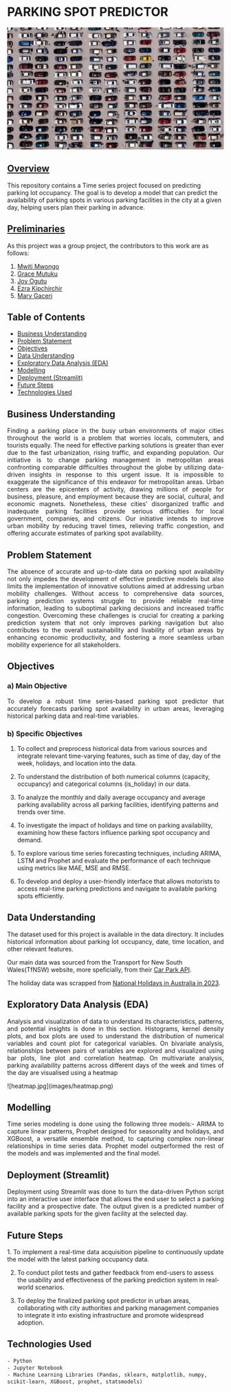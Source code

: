 # **__PARKING SPOT PREDICTOR__**
![pexels-kelly-2402235.jpg](images/carpark_image.jpg)

## <ins>Overview</ins>
This repository contains a Time series project focused on predicting parking lot occupancy. The goal is to develop a model that can predict the availability of parking spots in various parking facilities in the city at a given day, helping users plan their parking in advance.

## <ins>Preliminaries</ins>

As this project was a group project, the contributors to this work are as follows:

1. [Mwiti Mwongo](https://github.com/M13Mwongo)
2. [Grace Mutuku](https://github.com/GraceKoki)
3. [Joy Ogutu](https://github.com/Ogutu01)
4. [Ezra Kipchirchir](https://github.com/dev-ezzy)
5. [Mary Gaceri](https://github.com/MaryGaceri)

## </ins>Table of Contents</ins>

- [Business Understanding](#Business-Understanding)
- [Problem Statement](#Problem-Statement)
- [Objectives](#Objectives)
- [Data Understanding](#Data-Understanding)
- [Exploratory Data Analysis (EDA)](#exploratory-data-analysis-eda)
- [Modelling](#Modelling)
- [Deployment (Streamlit)](#deployment-streamlit)
- [Future Steps](#Future-Steps)
- [Technologies Used](#Technologies-Used)



## Business Understanding
<p align="justify">
Finding a parking place in the busy urban environments of major cities throughout the world is a problem that worries locals, commuters, and tourists equally. The need for effective parking solutions is greater than ever due to the fast urbanization, rising traffic, and expanding population. Our initiative is to change parking management in metropolitan areas confronting comparable difficulties throughout the globe by utilizing data-driven insights in response to this urgent issue. It is impossible to exaggerate the significance of this endeavor for metropolitan areas. Urban centers are the epicenters of activity, drawing millions of people for business, pleasure, and employment because they are social, cultural, and economic magnets. Nonetheless, these cities' disorganized traffic and inadequate parking facilities provide serious difficulties for local government, companies, and citizens. Our initiative intends to improve urban mobility by reducing travel times, relieving traffic congestion, and offering accurate estimates of parking spot availability.
</p>

## Problem Statement
<p align="justify">
The absence of accurate and up-to-date data on parking spot availability not only impedes the development of effective predictive models but also limits the implementation of innovative solutions aimed at addressing urban mobility challenges. Without access to comprehensive data sources, parking prediction systems struggle to provide reliable real-time information, leading to suboptimal parking decisions and increased traffic congestion. Overcoming these challenges is crucial for creating a parking prediction system that not only improves parking navigation but also contributes to the overall sustainability and livability of urban areas by enhancing economic productivity, and fostering a more seamless urban mobility experience for all stakeholders.
</p>

## Objectives

### a) Main Objective
<p align="justify">
To develop a robust time series-based parking spot predictor that accurately forecasts parking spot availability in urban areas, leveraging historical parking data and real-time variables.
</p>

### b) Specific Objectives
<p align="justify">
    
1. To collect and preprocess historical data from various sources and integrate relevant time-varying features, such as time of day, day of the week, holidays, and location into the data.
    
2. To understand the distribution of both numerical columns (capacity, occupancy) and categorical columns (is_holiday) in our data.
    
3. To analyze the monthly and daily average occupancy and average parking availability across all parking facilities, identifying patterns and trends over time.
    
4. To investigate the impact of holidays and time on parking availability, examining how these factors influence parking spot occupancy and demand.
    
5. To explore various time series forecasting techniques, including ARIMA, LSTM and Prophet and evaluate the performance of each technique using metrics like MAE, MSE and RMSE.
    
6. To develop and deploy a user-friendly interface that allows motorists to access real-time parking predictions and navigate to available parking spots efficiently.
</p>

## Data Understanding
<p align="justify">
The dataset used for this project is available in the data directory. It includes historical information about parking lot occupancy, date, time location, and other relevant features.

Our main data was sourced from the Transport for New South Wales(TfNSW) website, more speficially, from their [Car Park API](https://opendata.transport.nsw.gov.au/dataset/car-park-api).

The holiday data was scrapped from [National Holidays in Australia in 2023](https://www.officeholidays.com/countries/australia/new-south-wales/2023). 
</p>

## Exploratory Data Analysis (EDA)
<p align="justify">
Analysis and visualization of data to understand its characteristics, patterns, and potential insights is done in this section. Histograms, kernel density plots, and box plots are used to understand the distribution of numerical variables and count plot for categorical variables.
On bivariate analysis, relationships between pairs of variables are explored and visualized using bar plots, line plot and correlation heatmap. On multivariate analysis, parking availability patterns across different days of the week and times of the day are visualised using a heatmap
</p>
![heatmap.jpg](images/heatmap.png)

## Modelling
<p align="justify">
Time series modeling is done using the following three models:- ARIMA to capture linear patterns, Prophet designed for seasonality and holidays, and XGBoost, a versatile ensemble method, to capturing complex non-linear relationships in time series data. Prophet model outperformed the rest of the models and was implemented and the final model.
</p>

## Deployment (Streamlit) 
<p align="justify">
Deployment using Streamlit was done to turn the data-driven Python script into an interactive user interface that allows the end user to select a parking facility and a prospective date. The output given is a predicted number of available parking spots for the given facility at the selected day.
    </p>

## Future Steps
<p align="justify">
1. To implement a real-time data acquisition pipeline to continuously update the model with the latest parking occupancy data.

2. To conduct pilot tests and gather feedback from end-users to assess the usability and effectiveness of the parking prediction system in real-world scenarios.

3. To deploy the finalized parking spot predictor in urban areas, collaborating with city authorities and parking management companies to integrate it into existing infrastructure and promote widespread adoption.
</p>

## Technologies Used
    - Python
    - Jupyter Notebook
    - Machine Learning Libraries (Pandas, sklearn, matplotlib, numpy, scikit-learn, XGBoost, prophet, statsmodels)
